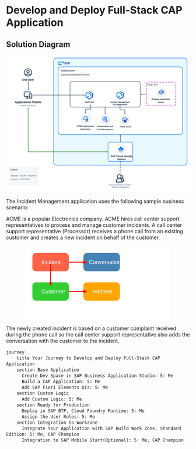 # Develop and Deploy Full-Stack CAP Application

## Solution Diagram

<div align="center">
	<img src="Images/basic.png" width="800" />
</div>

The Incident Management application uses the following sample business scenario:

ACME is a popular Electronics company. ACME hires call center support representatives to process and manage customer incidents. A call center support representative (Processor) receives a phone call from an existing customer and creates a new incident on behalf of the customer. 

<div align="center">
	<img src="Images/Data-Subjects.drawio.svg" width="400" />
</div>

The newly created incident is based on a customer complaint received during the phone call so the call center support representative also adds the conversation with the customer to the incident.


```mermaid
journey
    title Your Journey to Develop and Deploy Full-Stack CAP Application
    section Base Application
      Create Dev Space in SAP Business Application Studio: 5: Me
      Build a CAP Application: 5: Me
      Add SAP Fiori Elements UIs: 5: Me 
    section Custom Logic
      Add Custom Logic: 5: Me 
    section Ready for Production
      Deploy in SAP BTP, Cloud Foundry Runtime: 5: Me
      Assign the User Roles: 5: Me
    section Integration to Workzone
      Integrate Your Application with SAP Build Work Zone, Standard Edition: 5: Me, CAP Champion
      Integration to SAP Mobile Start(Optional): 5: Me, CAP Champion
```
